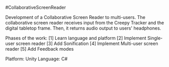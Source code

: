 #CollaborativeScreenReader

Development of a Collaborative Screen Reader to multi-users. The collaborative screen reader receives input from the Creepy Tracker and the digital tabletop frame. Then, it returns audio output to users' headphones.

Phases of the work:
[1] Learn language and platform
[2] Implement Single-user screen reader
[3] Add Sonification
[4] Implement Multi-user screen reader
[5] Add Feedback modes

Platform: Unity
Language: C#
